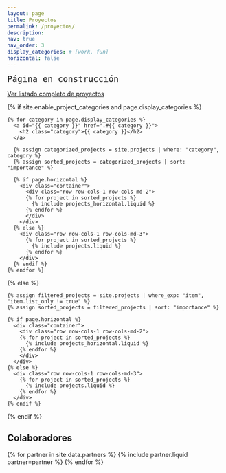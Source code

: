 ```yaml
---
layout: page
title: Proyectos
permalink: /proyectos/
description:
nav: true
nav_order: 3
display_categories: # [work, fun]
horizontal: false
---
```


<!-- pages/projects.md -->
<div class="projects">

  <code style="font-size: 1.4em">Página en construcción</code>

  <div class="row projects-intro">
    <div class="col text-right">
      <a href="/lista_proyectos/">Ver listado completo de proyectos <i class="fa-solid fa-list-ul"></i></a>
    </div>
  </div>

  {% if site.enable_project_categories and page.display_categories %}

  <!-- Display categorized projects -->

    {% for category in page.display_categories %}
      <a id="{{ category }}" href=".#{{ category }}">
        <h2 class="category">{{ category }}</h2>
      </a>

      {% assign categorized_projects = site.projects | where: "category", category %}
      {% assign sorted_projects = categorized_projects | sort: "importance" %}

  <!-- Generate cards for each project -->
      {% if page.horizontal %}
        <div class="container">
          <div class="row row-cols-1 row-cols-md-2">
          {% for project in sorted_projects %}
            {% include projects_horizontal.liquid %}
          {% endfor %}
          </div>
        </div>
      {% else %}
        <div class="row row-cols-1 row-cols-md-3">
          {% for project in sorted_projects %}
            {% include projects.liquid %}
          {% endfor %}
        </div>
      {% endif %}
    {% endfor %}

  {% else %}

  <!-- Display projects without categories -->

    {% assign filtered_projects = site.projects | where_exp: "item", "item.list_only != true" %}
    {% assign sorted_projects = filtered_projects | sort: "importance" %}

  <!-- Generate cards for each project -->

    {% if page.horizontal %}
      <div class="container">
        <div class="row row-cols-1 row-cols-md-2">
        {% for project in sorted_projects %}
          {% include projects_horizontal.liquid %}
        {% endfor %}
        </div>
      </div>
    {% else %}
      <div class="row row-cols-1 row-cols-md-3">
        {% for project in sorted_projects %}
          {% include projects.liquid %}
        {% endfor %}
      </div>
    {% endif %}
  {% endif %}

</div>

<!-- Partners -->

<div class="projects">
  <h2 class="category">Colaboradores</h2>
  <div class="container">
    <div class="row row-cols-1 row-cols-md-5">
      {% for partner in site.data.partners %}
        {% include partner.liquid partner=partner %}
      {% endfor %}
    </div>
  </div>
</div>

